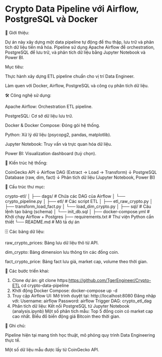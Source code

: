 # Crypto Data Pipeline với Airflow, PostgreSQL và Docker

🚀 Giới thiệu:

Dự án này xây dựng một data pipeline tự động để thu thập, lưu trữ và phân tích dữ liệu tiền mã hóa.
Pipeline sử dụng Apache Airflow để orchestration, PostgreSQL để lưu trữ, và phân tích dữ liệu bằng Jupyter Notebook và Power BI.

Mục tiêu:

Thực hành xây dựng ETL pipeline chuẩn cho vị trí Data Engineer.

Làm quen với Docker, Airflow, PostgreSQL và công cụ phân tích dữ liệu.

🛠️ Công nghệ sử dụng:

Apache Airflow: Orchestration ETL pipeline.

PostgreSQL: Cơ sở dữ liệu lưu trữ.

Docker & Docker Compose: Đóng gói hệ thống.

Python: Xử lý dữ liệu (psycopg2, pandas, matplotlib).

Jupyter Notebook: Truy vấn và trực quan hóa dữ liệu.

Power BI: Visualization dashboard (tuỳ chọn).

🧩 Kiến trúc hệ thống:

CoinGecko API
     ↓
Airflow DAG (Extract → Load → Transform)
     ↓
PostgreSQL Database (raw, dim, fact)
     ↓
Phân tích dữ liệu (Jupyter Notebook, Power BI)

📂 Cấu trúc thư mục:

crypto-etl/
│
├── dags/                       # Chứa các DAG của Airflow
│   └── crypto_pipeline.py
│
├── etl/                    # Các script ETL
│   ├── etl_raw_crypto.py
│   ├── transform_load_fact.py
│   └── load_dim_crypto.py
│
├── sql/                        # Câu lệnh tạo bảng (schema)
│   └── init_db.sql
│
├── docker-compose.yml         # Khởi chạy Airflow + Postgres
├── requirements.txt           # Thư viện Python cần thiết
└── README.md                  # Mô tả dự án

🗄️ Các bảng dữ liệu:

raw_crypto_prices: Bảng lưu dữ liệu thô từ API.

dim_crypto: Bảng dimension lưu thông tin các đồng coin.

fact_crypto_price: Bảng fact lưu giá, market cap, volume theo thời gian.

🎯 Các bước triển khai:

1. Clone dự án:
  git clone https:https://github.com/TgerEngineer/Crypto-ETL
  cd crypto-data-pipeline
2. Khởi động Docker Compose:
  docker-compose up -d
3. Truy cập Airflow UI:
  Mở trình duyệt tại: http://localhost:8080
  Đăng nhập với:
    Username: airflow
    Password: airflow
  Trigger DAG: crypto_etl_dag
4. Phân tích dữ liệu:
  Kết nối PostgreSQL từ Jupyter Notebook (analysis.ipynb)
  Một số phân tích mẫu:
    Top 5 đồng coin có market cap cao nhất.
    Biểu đồ biến động giá Bitcoin theo thời gian.

📑 Ghi chú:

  Pipeline hiện tại mang tính học thuật, mô phỏng quy trình Data Engineering thực tế.

  Một số dữ liệu mẫu được lấy từ CoinGecko API.

